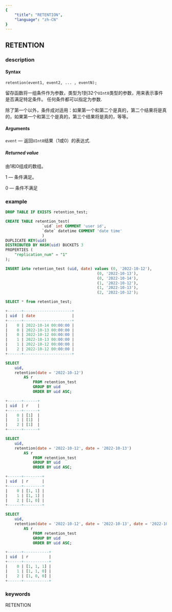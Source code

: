 ```yaml
---
{
    "title": "RETENTION",
    "language": "zh-CN"
}
---
```


<!-- 
Licensed to the Apache Software Foundation (ASF) under one
or more contributor license agreements.  See the NOTICE file
distributed with this work for additional information
regarding copyright ownership.  The ASF licenses this file
to you under the Apache License, Version 2.0 (the
"License"); you may not use this file except in compliance
with the License.  You may obtain a copy of the License at

  http://www.apache.org/licenses/LICENSE-2.0

Unless required by applicable law or agreed to in writing,
software distributed under the License is distributed on an
"AS IS" BASIS, WITHOUT WARRANTIES OR CONDITIONS OF ANY
KIND, either express or implied.  See the License for the
specific language governing permissions and limitations
under the License.
-->

## RETENTION
### description
#### Syntax

`retention(event1, event2, ... , eventN);`

留存函数将一组条件作为参数，类型为1到32个`UInt8`类型的参数，用来表示事件是否满足特定条件。 任何条件都可以指定为参数.

除了第一个以外，条件成对适用：如果第一个和第二个是真的，第二个结果将是真的，如果第一个和第三个是真的，第三个结果将是真的，等等。

#### Arguments

`event` — 返回`UInt8`结果（1或0）的表达式.

##### Returned value

由1和0组成的数组。

1 — 条件满足。

0 — 条件不满足

### example

```sql
DROP TABLE IF EXISTS retention_test;

CREATE TABLE retention_test(
                `uid` int COMMENT 'user id', 
                `date` datetime COMMENT 'date time' 
                )
DUPLICATE KEY(uid) 
DISTRIBUTED BY HASH(uid) BUCKETS 3 
PROPERTIES ( 
    "replication_num" = "1"
); 

INSERT into retention_test (uid, date) values (0, '2022-10-12'),
                                        (0, '2022-10-13'),
                                        (0, '2022-10-14'),
                                        (1, '2022-10-12'),
                                        (1, '2022-10-13'),
                                        (2, '2022-10-12'); 

SELECT * from retention_test;

+------+---------------------+
| uid  | date                |
+------+---------------------+
|    0 | 2022-10-14 00:00:00 |
|    0 | 2022-10-13 00:00:00 |
|    0 | 2022-10-12 00:00:00 |
|    1 | 2022-10-13 00:00:00 |
|    1 | 2022-10-12 00:00:00 |
|    2 | 2022-10-12 00:00:00 |
+------+---------------------+

SELECT 
    uid,     
    retention(date = '2022-10-12')
        AS r 
            FROM retention_test 
            GROUP BY uid 
            ORDER BY uid ASC;

+------+------+
| uid  | r    |
+------+------+
|    0 | [1]  | 
|    1 | [1]  |
|    2 | [1]  |
+------+------+

SELECT 
    uid,     
    retention(date = '2022-10-12', date = '2022-10-13')
        AS r 
            FROM retention_test 
            GROUP BY uid 
            ORDER BY uid ASC;

+------+--------+
| uid  | r      |
+------+--------+
|    0 | [1, 1] |
|    1 | [1, 1] |
|    2 | [1, 0] |
+------+--------+

SELECT 
    uid,     
    retention(date = '2022-10-12', date = '2022-10-13', date = '2022-10-14')
        AS r 
            FROM retention_test 
            GROUP BY uid 
            ORDER BY uid ASC;

+------+-----------+
| uid  | r         |
+------+-----------+
|    0 | [1, 1, 1] |
|    1 | [1, 1, 0] |
|    2 | [1, 0, 0] |
+------+-----------+

```

### keywords

RETENTION